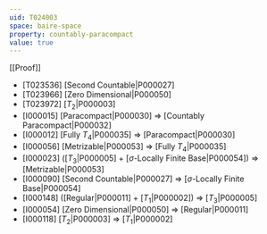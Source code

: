 ```yaml
---
uid: T024003
space: baire-space
property: countably-paracompact
value: true
---
```

[[Proof]]

* [T023536] [Second Countable|P000027]
* [T023966] [Zero Dimensional|P000050]
* [T023972] [$T_2$|P000003]
* [I000015] [Paracompact|P000030] => [Countably Paracompact|P000032]
* [I000012] [Fully $T_4$|P000035] => [Paracompact|P000030]
* [I000056] [Metrizable|P000053] => [Fully $T_4$|P000035]
* [I000023] ([$T_3$|P000005] + [$\sigma$-Locally Finite Base|P000054]) => [Metrizable|P000053]
* [I000090] [Second Countable|P000027] => [$\sigma$-Locally Finite Base|P000054]
* [I000148] ([Regular|P000011] + [$T_1$|P000002]) => [$T_3$|P000005]
* [I000054] [Zero Dimensional|P000050] => [Regular|P000011]
* [I000118] [$T_2$|P000003] => [$T_1$|P000002]

